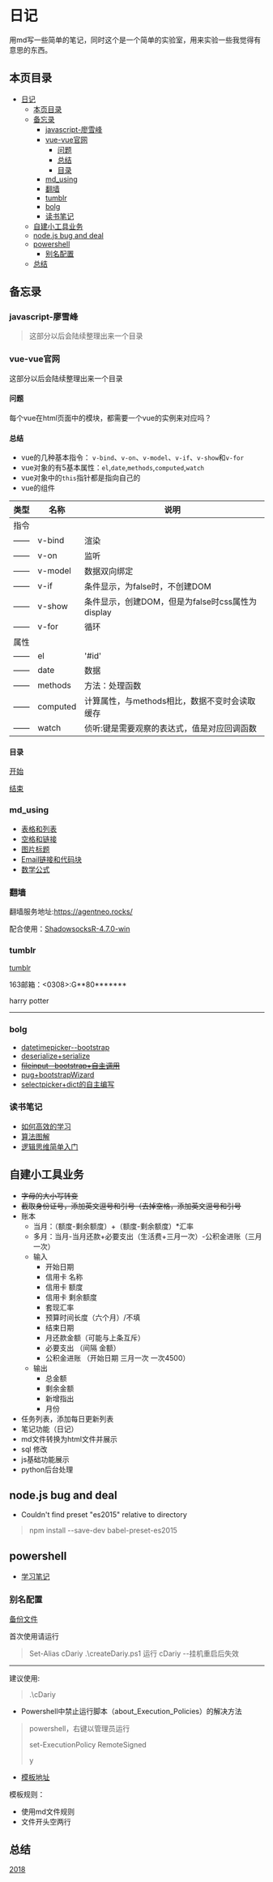 # 日记

用md写一些简单的笔记，同时这个是一个简单的实验室，用来实验一些我觉得有意思的东西。

## 本页目录

<!-- TOC -->

- [日记](#日记)
    - [本页目录](#本页目录)
    - [备忘录](#备忘录)
        - [javascript-廖雪峰](#javascript-廖雪峰)
        - [vue-vue官网](#vue-vue官网)
            - [问题](#问题)
            - [总结](#总结)
            - [目录](#目录)
        - [md_using](#md_using)
        - [翻墙](#翻墙)
        - [tumblr](#tumblr)
        - [bolg](#bolg)
        - [读书笔记](#读书笔记)
    - [自建小工具业务](#自建小工具业务)
    - [node.js bug and deal](#nodejs-bug-and-deal)
    - [powershell](#powershell)
        - [别名配置](#别名配置)
    - [总结](#总结-1)

<!-- /TOC -->

## 备忘录

### javascript-廖雪峰

>这部分以后会陆续整理出来一个目录

### vue-vue官网

这部分以后会陆续整理出来一个目录

#### 问题

每个vue在html页面中的模块，都需要一个vue的实例来对应吗？

#### 总结

- vue的几种基本指令： `v-bind`、`v-on`、`v-model`、`v-if`、`v-show`和`v-for`
- vue对象的有5基本属性：`el`,`date`,`methods`,`computed`,`watch`
- vue对象中的`this`指针都是指向自己的
- vue的组件

类型|名称|说明|
-|-|-|
指令|
——|v-bind|渲染|
——|v-on|监听|
——|v-model|数据双向绑定|
——|v-if|条件显示，为false时，不创建DOM|
——|v-show|条件显示，创建DOM，但是为false时css属性为display|
——|v-for|循环|
属性|
——|el|'#id'|
——|date|数据|
——|methods|方法：处理函数|
——|computed|计算属性，与methods相比，数据不变时会读取缓存|
——|watch|侦听:键是需要观察的表达式，值是对应回调函数|

#### 目录

[开始](./dairy/2018/2018·8·23.md)

[结束](./)

### md_using

- [表格和列表](./dairy/2018/2018·8·3.md/##[md]使用规则)
- [空格和链接](./dairy/2018/2018·8·7.md/##md的使用)
- [图片标题](./dairy/2018/2018·8·10.md/##md用法)
- [Email链接和代码块](./dairy/2018/2018·8·30.md/##md_using)
- [数学公式](https://juejin.im/post/5a6721bd518825733201c4a2)

### 翻墙

翻墙服务地址:<https://agentneo.rocks/>

配合使用：[ShadowsocksR-4.7.0-win](./files/ShadowsocksR-4.7.0-win.7z)

### tumblr

[tumblr](https://www.tumblr.com/getting_to_know_tumblr/)

163邮箱：<0308>:G**80*******

harry potter

---

### bolg

- [datetimepicker--bootstrap](./books/bolg/datetimepicker--bootstrap.md)
- [deserialize+serialize](./books/bolg/deserialize+serialize.md)
- ~~[fileinput--bootstrap+自主调用](./books/bolg/fileinput--bootstrap+自主调用.md)~~
- [pug+bootstrapWizard](./books/bolg/pug+bootstrapWizard.md)
- [selectpicker+dict的自主编写](./books/bolg/selectpicker+dict的自主编写.md)

### 读书笔记

- [如何高效的学习](./books/readingNotes/如何高效的学习.md)
- [算法图解](./books/readingNotes/算法图解.md)
- [逻辑思维简单入门](./books/readingNotes/逻辑思维简单入门.md)

## 自建小工具业务

- ~~字母的大小写转变~~
- ~~截取身份证号，添加英文逗号和引号（去掉空格，添加英文逗号和引号~~
- 账本
  - 当月：（额度-剩余额度）+（额度-剩余额度）*汇率
  - 多月：当月-当月还款+必要支出（生活费+三月一次）-公积金进账（三月一次）
  - 输入
    - 开始日期
    - 信用卡 名称
    - 信用卡 额度
    - 信用卡 剩余额度
    - 套现汇率
    - 预算时间长度（六个月）/不填
    - 结束日期
    - 月还款金额（可能与上条互斥）
    - 必要支出 （间隔 金额）
    - 公积金进账 （开始日期 三月一次 一次4500）
  - 输出
    - 总金额
    - 剩余金额
    - 新增指出
    - 月份
- 任务列表，添加每日更新列表
- 笔记功能（日记）
- md文件转换为html文件并展示
- sql 修改
- js基础功能展示
- python后台处理

## node.js bug and deal

- Couldn't find preset "es2015" relative to directory

> npm install --save-dev babel-preset-es2015

## powershell

- [学习笔记](files\createDariy.ps1)

### 别名配置

[备份文件](files\createDariy.ps1)

首次使用请运行
> Set-Alias cDariy .\createDariy.ps1
>运行
> cDariy
--挂机重启后失效
---
建议使用:
> .\cDariy

- Powershell中禁止运行脚本（about_Execution_Policies）的解决方法

>powershell，右键以管理员运行
>
>set-ExecutionPolicy RemoteSigned
>
>y

- [模板地址](dairy\template.txt)

模板规则：

- 使用md文件规则
- 文件开头空两行

## 总结

[2018](books\letter\2018.md)